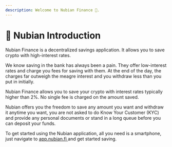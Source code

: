 ```yaml
---
description: Welcome to Nubian Finance 👋.
---
```


# 👋 Nubian Introduction

Nubian Finance is a decentralized savings application. It allows you to save crypto with high-interest rates.&#x20;

We know saving in the bank has always been a pain. They offer low-interest rates and charge you fees for saving with them. At the end of the day, the charges far outweigh the meagre interest and you withdraw less than you put in initially.&#x20;

Nubian Finance allows you to save your crypto with interest rates typically higher than 2%. No single fee is charged on the amount saved.&#x20;

Nubian offers you the freedom to save any amount you want and withdraw it anytime you want, you are not asked to do Know Your Customer (KYC) and provide any personal documents or stand in a long queue before you can deposit your funds.&#x20;

To get started using the Nubian application, all you need is a smartphone, just navigate to [app.nubian.fi ](https://app.gitbook.com/o/-MjEXC7c-JaMUV\_saKA-/s/-MjH29tAXWR37NNVM7u5/)and get started saving.

